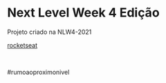 # Next Level Week 4 Edição

Projeto criado na NLW4-2021

[rocketseat](https://www.rocketseat.com)

<br/>

<p>#rumoaoproximonivel</p>